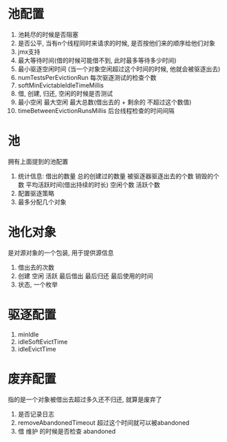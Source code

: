 # 池配置 #
1. 池耗尽的时候是否阻塞
2. 是否公平, 当有n个线程同时来请求的时候, 是否按他们来的顺序给他们对象
3. jmx支持
4. 最大等待时间(借的时候可能借不到, 此时最多等待多少时间)
5. 最小驱逐空闲时间 (当一个对象空闲超过这个时间的时候, 他就会被驱逐出去)
6. numTestsPerEvictionRun 每次驱逐测试的检查个数
7. softMinEvictableIdleTimeMillis 
8. 借, 创建, 归还, 空闲的时候是否测试
9. 最小空闲 最大空闲 最大总数(借出去的 + 剩余的 不超过这个数值)
10. timeBetweenEvictionRunsMillis 后台线程检查的时间间隔

# 池 #
拥有上面提到的池配置
1. 统计信息: 借出的数量 总的创建过的数量 被驱逐器驱逐出去的个数 销毁的个数 平均活跃时间(借出持续的时长) 空闲个数 活跃个数 
2. 配置驱逐策略
3. 最多分配几个对象

# 池化对象 #
是对源对象的一个包装, 用于提供源信息
1. 借出去的次数
2. 创建 空闲 活跃 最后借出 最后归还 最后使用的时间
3. 状态, 一个枚举

# 驱逐配置 #
1. minIdle
2. idleSoftEvictTime
3. idleEvictTime


# 废弃配置 #
指的是一个对象被借出去超过多久还不归还, 就算是废弃了
1. 是否记录日志
2. removeAbandonedTimeout 超过这个时间就可以被abandoned
3. 借 维护 的时候是否检查 abandoned
